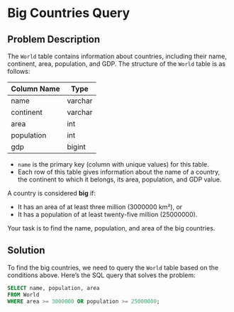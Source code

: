 # Big Countries Query

## Problem Description

The `World` table contains information about countries, including their name, continent, area, population, and GDP. The structure of the `World` table is as follows:

| Column Name | Type    |
|-------------|---------|
| name        | varchar |
| continent   | varchar |
| area        | int     |
| population  | int     |
| gdp         | bigint  |

- `name` is the primary key (column with unique values) for this table.
- Each row of this table gives information about the name of a country, the continent to which it belongs, its area, population, and GDP value.

A country is considered **big** if:

- It has an area of at least three million (3000000 km²), or
- It has a population of at least twenty-five million (25000000).

Your task is to find the name, population, and area of the big countries. 


## Solution

To find the big countries, we need to query the `World` table based on the conditions above. Here’s the SQL query that solves the problem:

```sql
SELECT name, population, area 
FROM World 
WHERE area >= 3000000 OR population >= 25000000;
